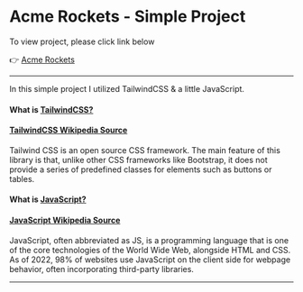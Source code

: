 # Acme Rockets - Simple Project

To view project, please click link below

👉 [Acme Rockets](https://acme-dusky.vercel.app/)

---

In this simple project I utilized TailwindCSS & a little JavaScript.

#### What is [TailwindCSS?](https://tailwindcss.com/)

#### [TailwindCSS Wikipedia Source](https://en.wikipedia.org/wiki/Tailwind_CSS)
Tailwind CSS is an open source CSS framework. The main feature of this library is that, unlike other CSS frameworks like Bootstrap, it does not provide a series of predefined classes for elements such as buttons or tables.

#### What is [JavaScript?](https://developer.mozilla.org/en-US/docs/Learn/JavaScript/First_steps/What_is_JavaScript)

#### [JavaScript Wikipedia Source](https://en.wikipedia.org/wiki/JavaScript)
JavaScript, often abbreviated as JS, is a programming language that is one of the core technologies of the World Wide Web, alongside HTML and CSS. As of 2022, 98% of websites use JavaScript on the client side for webpage behavior, often incorporating third-party libraries.

---
